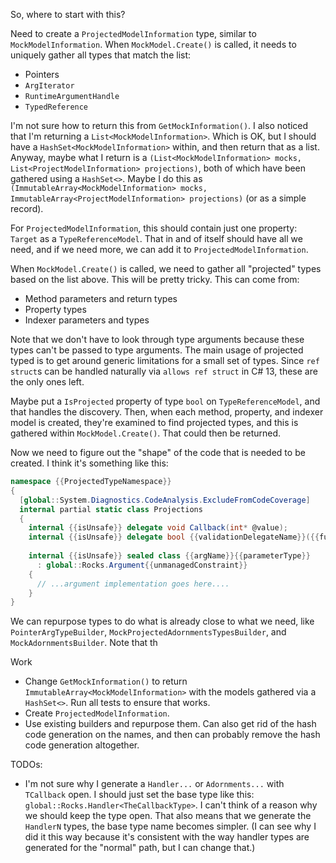 So, where to start with this?

Need to create a `ProjectedModelInformation` type, similar to `MockModelInformation`. When `MockModel.Create()` is called, it needs to uniquely gather all types that match the list:

* Pointers
* `ArgIterator`
* `RuntimeArgumentHandle`
* `TypedReference`

I'm not sure how to return this from `GetMockInformation()`. I also noticed that I'm returning a `List<MockModelInformation>`. Which is OK, but I should have a `HashSet<MockModelInformation>` within, and then return that as a list. Anyway, maybe what I return is a `(List<MockModelInformation> mocks, List<ProjectModelInformation> projections)`, both of which have been gathered using a `HashSet<>`. Maybe I do this as `(ImmutableArray<MockModelInformation> mocks, ImmutableArray<ProjectModelInformation> projections)` (or as a simple record).

For `ProjectedModelInformation`, this should contain just one property: `Target` as a `TypeReferenceModel`. That in and of itself should have all we need, and if we need more, we can add it to `ProjectedModelInformation`.

When `MockModel.Create()` is called, we need to gather all "projected" types based on the list above. This will be pretty tricky. This can come from:

* Method parameters and return types
* Property types
* Indexer parameters and types

Note that we don't have to look through type arguments because these types can't be passed to type arguments. The main usage of projected typed is to get around generic limitations for a small set of types. Since `ref struct`s can be handled naturally via `allows ref struct` in C# 13, these are the only ones left.

Maybe put a `IsProjected` property of type `bool` on `TypeReferenceModel`, and that handles the discovery. Then, when each method, property, and indexer model is created, they're examined to find projected types, and this is gathered within `MockModel.Create()`. That could then be returned.

Now we need to figure out the "shape" of the code that is needed to be created. I think it's something like this:

```c#
namespace {{ProjectedTypeNamespace}}
{
  [global::System.Diagnostics.CodeAnalysis.ExcludeFromCodeCoverage]
  internal partial static class Projections
  {
    internal {{isUnsafe}} delegate void Callback(int* @value);
    internal {{isUnsafe}} delegate bool {{validationDelegateName}}({{fullyQualifiedName}} @value){{unmanagedConstraint}};
	
    internal {{isUnsafe}} sealed class {{argName}}{{parameterType}}
      : global::Rocks.Argument{{unmanagedConstraint}}
    {
      // ...argument implementation goes here....
    }
}
```

We can repurpose types to do what is already close to what we need, like `PointerArgTypeBuilder`, `MockProjectedAdornmentsTypesBuilder`, and `MockAdornmentsBuilder`. Note that th

Work
* Change `GetMockInformation()` to return `ImmutableArray<MockModelInformation>` with the models gathered via a `HashSet<>`. Run all tests to ensure that works.
* Create `ProjectedModelInformation`.
* Use existing builders and repurpose them. Can also get rid of the hash code generation on the names, and then can probably remove the hash code generation altogether.

TODOs:
* I'm not sure why I generate a `Handler...` or `Adornments...` with `TCallback` open. I should just set the base type like this: `global::Rocks.Handler<TheCallbackType>`. I can't think of a reason why we should keep the type open. That also means that we generate the `HandlerN` types, the base type name becomes simpler. (I can see why I did it this way because it's consistent with the way handler types are generated for the "normal" path, but I can change that.)